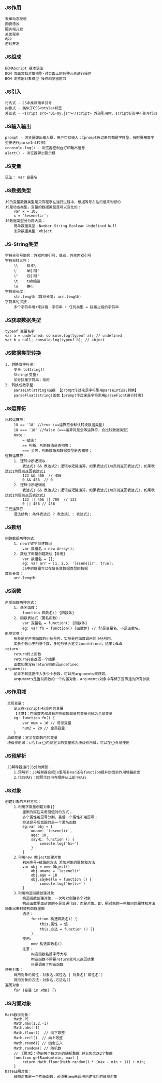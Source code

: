 ### JS作用
    表单动态校验
    网页特效
    服务端开发
    桌面程序
    App
    游戏开发
    
### JS组成
    ECMAScript 基本语法
    DOM 页面文档对象模型-对页面上的各种元素进行操作
    BOM 浏览器对象模型-操作浏览器窗口
    
### JS引入
    行内式 - JS中推荐用单引号
    内嵌式 - 类似于CSS<style>标签
    外部式 - <script src="01-my.js"></script> 外部引用时，script标签中不能写代码
    
### JS输入输出
    prompt - 浏览器弹出输入框，用户可以输入；【prompt传过来的都是字符型，有时要用数字型要进行parseInt转换】
    connsole.log() - 浏览器控制台打印输出信息
    alert() - 浏览器弹出警示框
    
### JS变量
    语法： var 变量名 
    
### JS数据类型
    JS的变量数据类型是只有程序在运行过程中，根据等号右边的值来判断的
    JS是动态类型，变量的数据类型是可以变化的：
        var x = 10; 
        x = 'lesenelir';
    JS数据类型分为两大类：
        简单数据类型：Number String Boolean Undefined Null
        复杂数据类型：object

### JS-String类型
    字符串引号嵌套：外双内单引号，或者，外单内双引号
    字符串转义符：
        \\    斜杠\
        \'    单引号'
        \"    双引号"
        \t    tab缩进
        \n    换行
    字符串长度：
        str.length（数组长度: arr.length）
    字符串的拼接：
        多个字符串用+来拼接：字符串 + 任何类型 = 拼接之后的字符串

### JS获取数据类型
    typeof 变量名字 
    var a = undefined; console.log(typeof a); // undefined
    var b = null; console.log(typeof b); // object
    
### JS数据类型转换
    1. 转换成字符串：
        变量.toString()
        String(变量)
        加号拼接字符串：常用
    2. 转换成数字型：
        parseInt(string)函数 【prompt传过来是字符型用parseInt进行转换】
        parseFloat(string)函数【prompt传过来是字符型用parseFloat进行转换】
        
### JS运算符
    比较运算符：
        18 == '18' //true (==运算符会默认转换数据类型)
        18 === '18' //false (===运算符是全等运算符，会比较数据类型) 
        Note：
            = 赋值；
            == 判断，判断数值是否相等；
            === 全等，判断数值和数据类型是否相等；
    逻辑运算符：
        1. 逻辑中断逻辑与：
            表达式1 && 表达式2；逻辑与短路运算，如果表达式1为真则返回表达式2，如果表达式1为假则返回表达式1
            123 && 456  // 456
            0 && 456  // 0
        2. 逻辑中断逻辑或
            表达式1 && 表达式2；逻辑或短路运算，如果表达式1为真则返回表达式1，如果表达式1为假则返回表达式2
            123 || 456 || 789  // 123
            0 || 456 // 456
    三元运算符：
        语法结构: 条件表达式 ? 表达式1 : 表达式2;
        
### JS数组
    创建数组两种方式:
        1. new关键字创建数组
            var 数组名 = new Array();
        2. 数组字面量创建数组【常用】
            var 数组名 = [];
            eg: var arr = [1, 2.5, 'lesenelir', true];
            JS中的数组可以存放任意数据类型的数据
    数组长度：
        arr.length  
        
### JS函数
    声明函数两种方式：
        1. 命名函数：
            function 函数名() {函数体}
        2. 函数表达式（匿名函数）：
            var 变量名 = function() {函数体}
            eg: var fn = function() {函数体} // fn是变量名，不是函数名。
    形参实参：
        形参是在声明函数的小括号内，实参是在函数调用的小括号内。
        实参个数小于形参个数，多的形参会定义为undefined，结果为NaN
    return：
        return终止函数
        return只会返回一个结果
        函数如果没有return则返回undefined
    arguments:
        如果不知道要传入多少个参数，可以用arguments来获取。
        arguments是当前函数的一个内置对象，arguments对象中存储了要传递的所有参数
                   
### JS作用域
     全局变量：
        定义在<script>标签内的变量
        【注意】：在函数内部没有声明直接赋值的变量也称为全局变量
        eg: function fn() {
            var num = 10 // 局部变量
            num2 = 20 // 全局变量
        }
     局部变量：定义在函数内的变量 
     块级作用域：if\for{}内部定义的变量称为块级作用域，可以在{}外部使用
     
### JS预解析
     JS解释器运行JS分为两部：
        1.预解析：JS解释器会把js里所有var还有function提升到当前作用域最前面
        2.代码执行：按照代码书写顺序从上到下执行
        
### JS对象 
    创建对象的三种方式：
        1.利用字面量创建对象{}
            里面的属性采用键值对的方式；
            多个属性用逗号分割，最后一个属性不用逗号；
            方法冒号后面跟的是一个匿名函数
            eg:var obj = {
                uname: 'lesenelir',
                age: 18,
                sayHi: function () {
                    console.log('hi~')
                }
            }
        2.利用new Object创建对象
            利用等号=赋值的方法 添加对象的属性和方法
            var obj = new Object()
                obj.uname = 'lesenelir'
                obj.age = 18
                obj.sayHello = function () {
                    console.log('hello~')
            }
        3.利用构造函数创建对象  
            构造函数创建对象，一次可以创建多个对象
            构造函数里面封装的不是普通代码，而是对象。即，把对象的一些相同的属性和方法抽象出来封装到函数里面
            语法：
                function 构造函数名() {
                    this.属性 = 值
                    this.方法 = function () {}
                }
            使用:
                new 构造函数名()
            注意：
                构造函数名首字母大写
                构造函数不需要return就可以返回结果
                只要调用了构造函数          
    使用对象：
        调用对象的属性：对象名.属性名 | 对象名['属性名']
        调用对象的方法：对象名.方法名()      
    遍历对象：
        for (变量 in 对象) {}   

### JS内置对象  
    Math数学对象：
        Math.PI
        Math.max(1,2,-1)
        Math.abs(-1)
        Math.floor()  // 向下取整
        Math.ceil()  // 向上取整
        Math.round() // 四舍五入
        Math.random() // 随机数
        // 【需求】：得到两个数之间的随机整数 并且包含这2个整数
        function getRandom(min, max) {
            return Math.floor(Math.random() * (max - min + 1)) + min;
        } 
    Date日期对象：
        日期对象是一个构造函数，必须要new来调用创建我们的日期对象
           
    